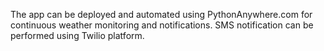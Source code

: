 The app can be deployed and automated using PythonAnywhere.com for continuous weather monitoring and notifications. SMS notification can be performed using Twilio platform.
